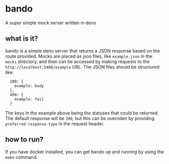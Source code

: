 # bando
A super simple mock server written in deno 

## what is it?
bando is a simple deno server that returns a JSON response based on the route provided. Mocks are placed as json files, like `example.json` in the `mocks` directory, and then can be accessed by making requests to the `http://localhost:5400/example` URL. The JSON files should be structured like:

```
  200: {
    example: body
  },
  400: {
    example: fail
  }
```
The keys in the example above being the statuses that could be returned. The default response will be `200`, but this can be overriden by providing `preferred-response-type` in the request header. 

## how to run?
If you have docker installed, you can get bando up and running by using the `make` command. 
